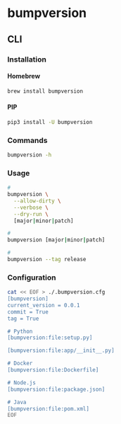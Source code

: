 # bumpversion

## CLI

### Installation

#### Homebrew

```sh
brew install bumpversion
```

#### PIP

```sh
pip3 install -U bumpversion
```

### Commands

```sh
bumpversion -h
```

### Usage

```sh
#
bumpversion \
  --allow-dirty \
  --verbose \
  --dry-run \
  [major|minor|patch]

#
bumpversion [major|minor|patch]

#
bumpversion --tag release
```

### Configuration

```sh
cat << EOF > ./.bumpversion.cfg
[bumpversion]
current_version = 0.0.1
commit = True
tag = True

# Python
[bumpversion:file:setup.py]

[bumpversion:file:app/__init__.py]

# Docker
[bumpversion:file:Dockerfile]

# Node.js
[bumpversion:file:package.json]

# Java
[bumpversion:file:pom.xml]
EOF
```
